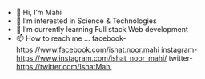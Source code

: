 - 👋 Hi, I’m Mahi
- 👀 I’m interested in Science & Technologies
- 🌱 I’m currently learning Full stack Web development
- 📫 How to reach me ...
      facebook- https://www.facebook.com/ishat.noor.mahi
      instagram- https://www.instagram.com/ishat_noor_mahi/
      twitter- https://twitter.com/IshatMahi

<!---
Mahi787/Mahi787 is a ✨ special ✨ repository because its `README.md` (this file) appears on your GitHub profile.
You can click the Preview link to take a look at your changes.
--->
